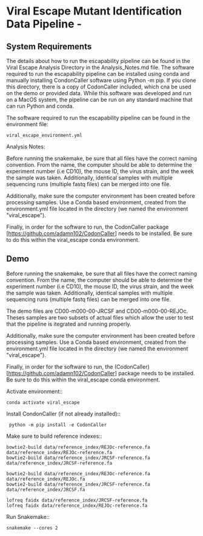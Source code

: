Viral Escape Mutant Identification Data Pipeline  -
================================================

## System Requirements
The details about how to run the escapability pipeline can be found in the Viral Escape Analysis Directory in the Analysis_Notes.md file. The software required to run the escapability pipeline can be installed using conda and manually installing CondonCaller software using Python -m pip. If you clone this directory, there is a copy of CodonCaller included, which cna be used on the demo or provided data. While this software was developed and run on a MacOS system, the pipeline can be run on any standard machine that can run Python and conda. 

The software required to run the escapability pipeline can be found in the environment file:

    viral_escape_environment.yml

Analysis Notes:

Before running the snakemake, be sure that all files have the correct naming convention. From the name, the computer should be able to determine the experiment number (i.e CD10), the mouse ID, the virus strain, and the week the sample was taken. Additionally, identical samples with multiple sequencing runs (multiple fastq files) can be merged into one file. 

Additionally, make sure the computer environment has been created before processing samples. Use a Conda based environment, created from the environment.yml file located in the directory (we named the environment "viral_escape").

Finally, in order for the software to run, the CodonCaller package [https://github.com/adamn102/CodonCaller] needs to be installed. Be sure to do this within the viral_escape conda environment. 

## Demo

Before running the snakemake, be sure that all files have the correct naming convention. From the name, the computer should be able to determine the experiment number (i.e CD10), the mouse ID, the virus strain, and the week the sample was taken. Additionally, identical samples with multiple sequencing runs (multiple fastq files) can be merged into one file. 

The demo files are CD00-m000-00-JRCSF and CD00-m000-00-REJOc. Theses samples are two subsets of actual files which allow the user to test that the pipeline is itegrated and running properly. 

Additionally, make sure the computer environment has been created before processing samples. Use a Conda based environment, created from the environment.yml file located in the directory (we named the environment "viral_escape").

Finally, in order for the software to run, the (CodonCaller)[https://github.com/adamn102/CodonCaller] package needs to be installed. Be sure to do this within the viral_escape conda environment. 

Activate environment::

    conda activate viral_escape

Install CondonCaller (if not already installed)::

     python -m pip install -e CodonCaller

Make sure to build reference indexes::

    bowtie2-build data/reference_index/REJOc-reference.fa data/reference_index/REJOc-reference.fa
    bowtie2-build data/reference_index/JRCSF-reference.fa data/reference_index/JRCSF-reference.fa
    
    bowtie2-build data/reference_index/REJOc-reference.fa data/reference_index/REJOc.fa
    bowtie2-build data/reference_index/JRCSF-reference.fa data/reference_index/JRCSF.fa
    
    lofreq faidx data/reference_index/JRCSF-reference.fa
    lofreq faidx data/reference_index/REJOc-reference.fa

Run Snakemake::

    snakemake --cores 2

